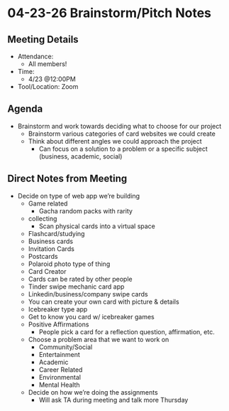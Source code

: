 # 04-23-26 Brainstorm/Pitch Notes

## Meeting Details
* Attendance: 
  * All members!
* Time:
  * 4/23 @12:00PM
* Tool/Location: Zoom

## Agenda
* Brainstorm and work towards deciding what to choose for our project
  * Brainstorm various categories of card websites we could create
  * Think about different angles we could approach the project
    * Can focus on a solution to a problem or a specific subject (business, academic, social)

## Direct Notes from Meeting
* Decide on type of web app we’re building
  * Game related
    * Gacha random packs with rarity 
  * collecting 
    * Scan physical cards into a virtual space
  * Flashcard/studying
  * Business cards
  * Invitation Cards
  * Postcards
  * Polaroid photo type of thing
  * Card Creator
  * Cards can be rated by other people
  * Tinder swipe mechanic card app
  * Linkedin/business/company swipe cards
  * You can create your own card with picture & details
  * Icebreaker type app
  * Get to know you card w/ icebreaker games
  * Positive Affirmations 
    * People pick a card for a reflection question, affirmation, etc.
  * Choose a problem area that we want to work on
    * Community/Social
    * Entertainment
    * Academic
    * Career Related
    * Environmental
    * Mental Health
  * Decide on how we’re doing the assignments
    * Will ask TA during meeting and talk more Thursday

